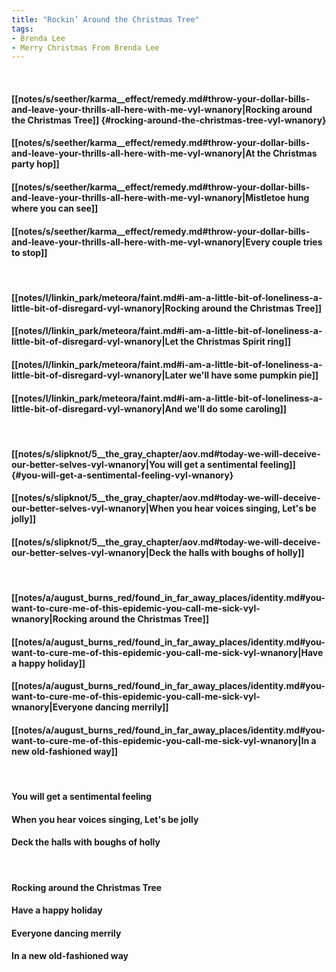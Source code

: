 ```yaml
---
title: "Rockin’ Around the Christmas Tree"
tags:
- Brenda Lee
- Merry Christmas From Brenda Lee
---
```

&nbsp;
#### [[notes/s/seether/karma__effect/remedy.md#throw-your-dollar-bills-and-leave-your-thrills-all-here-with-me-vyl-wnanory|Rocking around the Christmas Tree]] {#rocking-around-the-christmas-tree-vyl-wnanory}
#### [[notes/s/seether/karma__effect/remedy.md#throw-your-dollar-bills-and-leave-your-thrills-all-here-with-me-vyl-wnanory|At the Christmas party hop]]
#### [[notes/s/seether/karma__effect/remedy.md#throw-your-dollar-bills-and-leave-your-thrills-all-here-with-me-vyl-wnanory|Mistletoe hung where you can see]]
#### [[notes/s/seether/karma__effect/remedy.md#throw-your-dollar-bills-and-leave-your-thrills-all-here-with-me-vyl-wnanory|Every couple tries to stop]]
&nbsp;
#### [[notes/l/linkin_park/meteora/faint.md#i-am-a-little-bit-of-loneliness-a-little-bit-of-disregard-vyl-wnanory|Rocking around the Christmas Tree]]
#### [[notes/l/linkin_park/meteora/faint.md#i-am-a-little-bit-of-loneliness-a-little-bit-of-disregard-vyl-wnanory|Let the Christmas Spirit ring]]
#### [[notes/l/linkin_park/meteora/faint.md#i-am-a-little-bit-of-loneliness-a-little-bit-of-disregard-vyl-wnanory|Later we'll have some pumpkin pie]]
#### [[notes/l/linkin_park/meteora/faint.md#i-am-a-little-bit-of-loneliness-a-little-bit-of-disregard-vyl-wnanory|And we'll do some caroling]]
&nbsp;
#### [[notes/s/slipknot/5__the_gray_chapter/aov.md#today-we-will-deceive-our-better-selves-vyl-wnanory|You will get a sentimental feeling]] {#you-will-get-a-sentimental-feeling-vyl-wnanory}
#### [[notes/s/slipknot/5__the_gray_chapter/aov.md#today-we-will-deceive-our-better-selves-vyl-wnanory|When you hear voices singing,  Let's be jolly]]
#### [[notes/s/slipknot/5__the_gray_chapter/aov.md#today-we-will-deceive-our-better-selves-vyl-wnanory|Deck the halls with boughs of holly]]
&nbsp;
#### [[notes/a/august_burns_red/found_in_far_away_places/identity.md#you-want-to-cure-me-of-this-epidemic-you-call-me-sick-vyl-wnanory|Rocking around the Christmas Tree]]
#### [[notes/a/august_burns_red/found_in_far_away_places/identity.md#you-want-to-cure-me-of-this-epidemic-you-call-me-sick-vyl-wnanory|Have a happy holiday]]
#### [[notes/a/august_burns_red/found_in_far_away_places/identity.md#you-want-to-cure-me-of-this-epidemic-you-call-me-sick-vyl-wnanory|Everyone dancing merrily]]
#### [[notes/a/august_burns_red/found_in_far_away_places/identity.md#you-want-to-cure-me-of-this-epidemic-you-call-me-sick-vyl-wnanory|In a new old-fashioned way]]
&nbsp;
#### You will get a sentimental feeling
#### When you hear voices singing,  Let's be jolly
#### Deck the halls with boughs of holly
&nbsp;
#### Rocking around the Christmas Tree
#### Have a happy holiday
#### Everyone dancing merrily
#### In a new old-fashioned way
